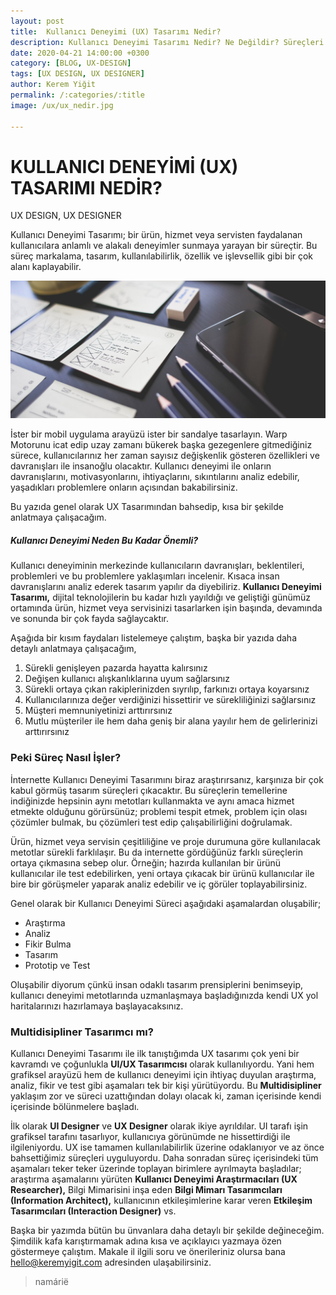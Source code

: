 ```yaml
---
layout: post
title:  Kullanıcı Deneyimi (UX) Tasarımı Nedir?
description: Kullanıcı Deneyimi Tasarımı Nedir? Ne Değildir? Süreçleri Nelerdir? UX Tasarımcısı Ne İş Yapar?
date: 2020-04-21 14:00:00 +0300
category: [BLOG, UX-DESIGN]
tags: [UX DESIGN, UX DESIGNER]
author: Kerem Yiğit
permalink: /:categories/:title
image: /ux/ux_nedir.jpg

---
```

# KULLANICI DENEYİMİ (UX) TASARIMI NEDİR?

<div class="tags">UX DESIGN, UX DESIGNER</div>
<div class="space100"></div>

Kullanıcı Deneyimi Tasarımı; bir ürün, hizmet veya servisten faydalanan kullanıcılara anlamlı ve alakalı deneyimler sunmaya yarayan bir süreçtir. Bu süreç markalama, tasarım, kullanılabilirlik, özellik ve işlevsellik gibi bir çok alanı kaplayabilir.

![Lean Canvas (Yalın Kanvas şablonu nasıl oluşturulur?)](/img/blog/ux/ux_nedir/ux_nedir.jpg "Yalın Kanvas (Lean Canvas) Şablonu")

İster bir mobil uygulama arayüzü ister bir sandalye tasarlayın. Warp Motorunu icat edip uzay zamanı bükerek başka gezegenlere gitmediğiniz sürece, kullanıcılarınız her zaman sayısız değişkenlik gösteren özellikleri ve davranışları ile insanoğlu olacaktır.
Kullanıcı deneyimi ile onların davranışlarını, motivasyonlarını, ihtiyaçlarını, sıkıntılarını analiz edebilir, yaşadıkları problemlere onların açısından bakabilirsiniz. 

Bu yazıda genel olarak UX Tasarımından bahsedip, kısa bir şekilde anlatmaya çalışacağım. 

##### Kullanıcı Deneyimi Neden Bu Kadar Önemli?

Kullanıcı deneyiminin merkezinde kullanıcıların davranışları, beklentileri, problemleri ve bu problemlere yaklaşımları incelenir. Kısaca insan davranışlarını analiz ederek tasarım yapılır da diyebiliriz.
**Kullanıcı Deneyimi Tasarımı,** dijital teknolojilerin bu kadar hızlı yayıldığı ve geliştiği günümüz ortamında ürün, hizmet veya servisinizi tasarlarken işin başında, devamında ve sonunda bir çok fayda sağlaycaktır.

Aşağıda bir kısım faydaları listelemeye çalıştım, başka bir yazıda daha detaylı anlatmaya çalışacağım,
1. Sürekli genişleyen pazarda hayatta kalırsınız
2. Değişen kullanıcı alışkanlıklarına uyum sağlarsınız
3. Sürekli ortaya çıkan rakiplerinizden sıyrılıp, farkınızı ortaya koyarsınız
4. Kullanıcılarınıza değer verdiğinizi hissettirir ve sürekliliğinizi sağlarsınız
5. Müşteri memnuniyetinizi arttırırsınız
6. Mutlu müşteriler ile hem daha geniş bir alana yayılır hem de gelirlerinizi arttırırsınız

### Peki Süreç Nasıl İşler?

İnternette Kullanıcı Deneyimi Tasarımını biraz araştırırsanız, karşınıza bir çok kabul görmüş tasarım süreçleri çıkacaktır. Bu süreçlerin temellerine indiğinizde hepsinin aynı metotları kullanmakta ve aynı amaca hizmet etmekte olduğunu görürsünüz; problemi tespit etmek, problem için olası çözümler bulmak, bu çözümleri test edip çalışabilirliğini doğrulamak.

Ürün, hizmet veya servisin çeşitliliğine ve proje durumuna göre kullanılacak metotlar sürekli farklılaşır. Bu da internette gördüğünüz farklı süreçlerin ortaya çıkmasına sebep olur. Örneğin; hazırda kullanılan bir ürünü kullanıcılar ile test edebilirken, yeni ortaya çıkacak bir ürünü kullanıcılar ile bire bir görüşmeler yaparak analiz edebilir ve iç görüler toplayabilirsiniz.

Genel olarak bir Kullanıcı Deneyimi Süreci aşağıdaki aşamalardan oluşabilir;
- Araştırma
- Analiz
- Fikir Bulma
- Tasarım
- Prototip ve Test

Oluşabilir diyorum çünkü insan odaklı tasarım prensiplerini benimseyip, kullanıcı deneyimi metotlarında uzmanlaşmaya başladığınızda kendi UX yol haritalarınızı hazırlamaya başlayacaksınız.



### Multidisipliner Tasarımcı mı?

Kullanıcı Deneyimi Tasarımı ile ilk tanıştığımda UX tasarımı çok yeni bir kavramdı ve çoğunlukla **UI/UX Tasarımcısı** olarak kullanılıyordu. Yani hem grafiksel arayüzü hem de kullanıcı deneyimi için ihtiyaç duyulan araştırma, analiz, fikir ve test gibi aşamaları tek bir kişi yürütüyordu. Bu **Multidisipliner** yaklaşım zor ve süreci uzattığından dolayı olacak ki, zaman içerisinde kendi içerisinde bölünmelere başladı. 

İlk olarak **UI Designer** ve **UX Designer** olarak ikiye ayrıldılar. UI tarafı işin grafiksel tarafını tasarlıyor, kullanıcıya görünümde ne hissettirdiği ile ilgileniyordu. UX ise tamamen kullanılabilirlik üzerine odaklanıyor ve az önce bahsettiğimiz süreçleri uyguluyordu. Daha sonradan süreç içerisindeki tüm aşamaları teker teker üzerinde toplayan birimlere ayrılmayta başladılar; araştırma aşamalarını yürüten **Kullanıcı Deneyimi Araştırmacıları (UX Researcher),** Bilgi Mimarisini inşa eden **Bilgi Mimarı Tasarımcıları (Information Architect),** kullanıcının etkileşimlerine karar veren **Etkileşim Tasarımcıları (Interaction Designer)** vs. 

Başka bir yazımda bütün bu ünvanlara daha detaylı bir şekilde değineceğim. Şimdilik kafa karıştırmamak adına kısa ve açıklayıcı yazmaya özen göstermeye çalıştım. Makale il ilgili soru ve önerileriniz olursa bana <a href="mailto:hello@keremyigit.com" target="_blank">hello@keremyigit.com</a> adresinden ulaşabilirsiniz.

> namárië

<div class="space150"></div>
